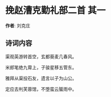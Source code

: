 # 挽赵漕克勤礼部二首  其一

**作者**: 刘克庄

## 诗词内容

渠观英游转首空，玄都葵麦几春风。

米郎笔绝九霄上，子骏星移五管东。

雅拜从渠投石友，遗言以子为山公。

定应去判芙蓉馆，不堕蛮云蜑雨中。

